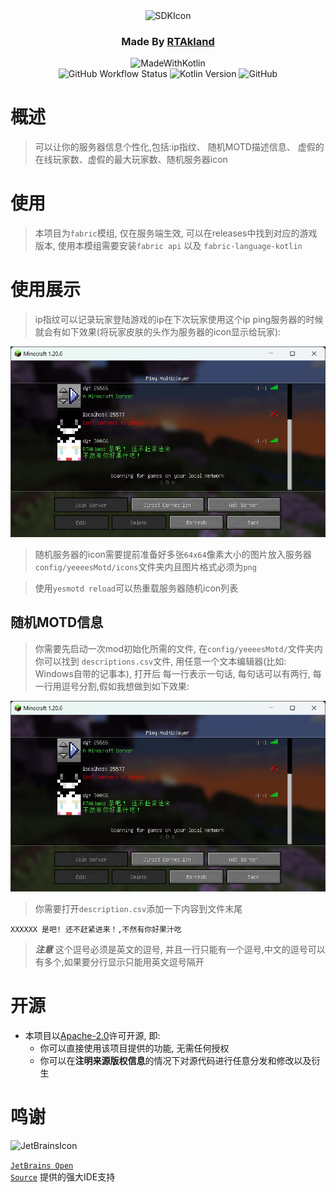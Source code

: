 <div align="center">
<img src="https://static.rtast.cn/static/icon/yesmotd-icon.png" alt="SDKIcon">

<h3>Made By <a href="https://github.com/RTAkland">RTAkland</a></h3>

<img src="https://static.rtast.cn/static/kotlin/made-with-kotlin.svg" alt="MadeWithKotlin">

<br>
<img alt="GitHub Workflow Status" src="https://img.shields.io/github/actions/workflow/status/DangoTown/YeeeesMOTD/main.yml">
<img alt="Kotlin Version" src="https://img.shields.io/badge/Kotlin-1.9.23-pink?logo=kotlin">
<img alt="GitHub" src="https://img.shields.io/github/license/DangoTown/YeeeesMOTD?logo=apache">

</div>

# 概述

> 可以让你的服务器信息个性化,包括:ip指纹、 随机MOTD描述信息、 虚假的在线玩家数、虚假的最大玩家数、随机服务器icon



# 使用

> 本项目为`fabric`模组, 仅在服务端生效, 可以在releases中找到对应的游戏版本, 
> 使用本模组需要安装`fabric api` 以及 `fabric-language-kotlin`

# 使用展示
>ip指纹可以记录玩家登陆游戏的ip在下次玩家使用这个ip ping服务器的时候就会有如下效果(将玩家皮肤的头作为服务器的icon显示给玩家):

<img src="./images/description.png" alt="showcase">

> 随机服务器的icon需要提前准备好多张`64x64`像素大小的图片放入服务器`config/yeeeesMotd/icons`文件夹内且图片格式必须为`png`

> 使用`yesmotd reload`可以热重载服务器随机icon列表

## 随机MOTD信息

> 你需要先启动一次mod初始化所需的文件, 在`config/yeeeesMotd/`文件夹内你可以找到
> `descriptions.csv`文件, 用任意一个文本编辑器(比如: Windows自带的记事本), 打开后
> 每一行表示一句话, 每句话可以有两行, 每一行用逗号分割,假如我想做到如下效果:

<img src="./images/description.png" alt="description">

> 你需要打开`description.csv`添加一下内容到文件末尾

```csv
XXXXXX 是吧! 还不赶紧进来！,不然有你好果汁吃
```

> ***注意*** 这个逗号必须是英文的逗号, 并且一行只能有一个逗号,中文的逗号可以有多个,如果要分行显示只能用英文逗号隔开

# 开源

- 本项目以[Apache-2.0](./LICENSE)许可开源, 即:
    - 你可以直接使用该项目提供的功能, 无需任何授权
    - 你可以在**注明来源版权信息**的情况下对源代码进行任意分发和修改以及衍生

# 鸣谢

<div>

<img src="https://static.rtast.cn/static/other/jetbrains.png" alt="JetBrainsIcon" width="128">

<a href="https://www.jetbrains.com/opensource/"><code>JetBrains Open Source</code></a> 提供的强大IDE支持

</div>
